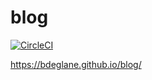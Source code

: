 # blog

[![CircleCI](https://circleci.com/gh/bdeglane/blog/tree/master.svg?style=svg)](https://circleci.com/gh/bdeglane/blog/tree/master)

https://bdeglane.github.io/blog/

